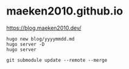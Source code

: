 # maeken2010.github.io

https://blog.maeken2010.dev/

```
hugo new blog/yyyymmdd.md
hugo server -D
hugo server
```

```
git submodule update --remote --merge
```
